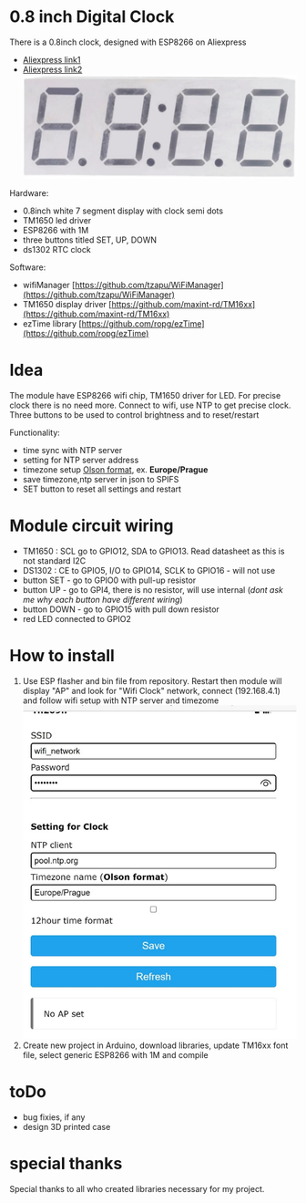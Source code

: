 # 0.8 inch Digital Clock

There is a 0.8inch clock, designed with ESP8266 on Aliexpress 
- [Aliexpress link1](https://www.aliexpress.com/item/1005003163124952.html)
- [Aliexpress link2](https://www.aliexpress.com/item/1005003167288799.html)
![0.8inch clock](https://github.com/Midar007/0.8in-Digital-Clock/blob/main/images/clock_front.jpg)

Hardware:
- 0.8inch white 7 segment display with clock semi dots
- TM1650 led driver
- ESP8266 with 1M
- three buttons titled SET, UP, DOWN
- ds1302 RTC clock

Software:
- wifiManager [https://github.com/tzapu/WiFiManager](https://github.com/tzapu/WiFiManager)
- TM1650 display driver [https://github.com/maxint-rd/TM16xx](https://github.com/maxint-rd/TM16xx)
- ezTime library [https://github.com/ropg/ezTime](https://github.com/ropg/ezTime)

# Idea
The module have ESP8266 wifi chip, TM1650 driver for LED. For precise clock there is no need more. Connect to wifi, use NTP to get precise clock. 
Three buttons to be used to control brightness and to reset/restart

Functionality:
- time sync with NTP server
- setting for NTP server address
- timezone setup [Olson format](https://en.wikipedia.org/wiki/List_of_tz_database_time_zones), ex. **Europe/Prague** 
- save timezone,ntp server in json to SPIFS
- SET button to reset all settings and restart

# Module circuit wiring
- TM1650 : SCL go to GPIO12, SDA to GPIO13. Read datasheet as this is not standard I2C
- DS1302 : CE to GPIO5, I/O to GPIO14, SCLK to GPIO16 - will not use
- button SET - go to GPIO0 with pull-up resistor
- button UP - go to GPI4, there is no resistor, will use internal (*dont ask me why each button have different wiring*)
- button DOWN - go to GPIO15 with pull down resistor
- red LED connected to GPIO2

# How to install
1. Use ESP flasher and bin file from repository. Restart then module will display "AP" and look for "Wifi Clock" network, connect (192.168.4.1) and follow wifi setup with NTP server and timezome ![wifi manager](https://github.com/Midar007/0.8in-Digital-Clock/blob/main/images/clock_wifimanager.jpg)
2. Create new project in Arduino, download libraries, update TM16xx font file, select generic ESP8266 with 1M and compile

# toDo
- bug fixies, if any
- design 3D printed case

# special thanks
Special thanks to all who created libraries necessary for my project.


